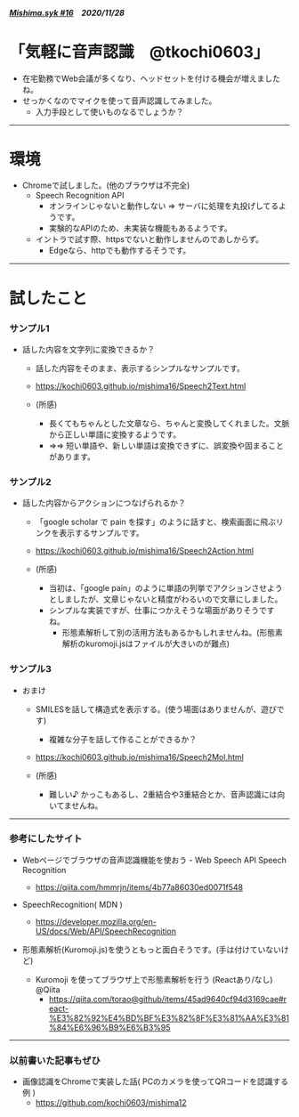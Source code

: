 ##### [Mishima.syk #16](https://connpass.com/event/164605/)　2020/11/28
# 「気軽に音声認識　@tkochi0603」
* 在宅勤務でWeb会議が多くなり、ヘッドセットを付ける機会が増えましたね。
* せっかくなのでマイクを使って音声認識してみました。
  * 入力手段として使いものなるでしょうか？

---
# 環境
* Chromeで試しました。(他のブラウザは不完全)
  * Speech Recognition API
    * オンラインじゃないと動作しない ⇒ サーバに処理を丸投げしてるようです。
    * 実験的なAPIのため、未実装な機能もあるようです。
  * イントラで試す際、httpsでないと動作しませんのであしからず。
    * Edgeなら、httpでも動作するそうです。

---
# 試したこと
### サンプル1
+ 話した内容を文字列に変換できるか？
  + 話した内容をそのまま、表示するシンプルなサンプルです。
  + https://kochi0603.github.io/mishima16/Speech2Text.html

  + (所感)
    + 長くてもちゃんとした文章なら、ちゃんと変換してくれました。文脈から正しい単語に変換するようです。 
    + ⇒⇒ 短い単語や、新しい単語は変換できずに、誤変換や固まることがあります。

### サンプル2
+ 話した内容からアクションにつなげられるか？
  + 「google scholar で pain を探す」のように話すと、検索画面に飛ぶリンクを表示するサンプルです。
  + https://kochi0603.github.io/mishima16/Speech2Action.html

  + (所感)
    + 当初は、「google pain」のように単語の列挙でアクションさせようとしましたが、文章じゃないと精度がわるいので文章にしました。
    + シンプルな実装ですが、仕事につかえそうな場面がありそうですね。
      + 形態素解析して別の活用方法もあるかもしれませんね。(形態素解析のkuromoji.jsはファイルが大きいのが難点)

### サンプル3
+ おまけ
  + SMILESを話して構造式を表示する。(使う場面はありませんが、遊びです)
    + 複雑な分子を話して作ることができるか？
  + https://kochi0603.github.io/mishima16/Speech2Mol.html

  + (所感)
    + 難しい♪ かっこもあるし、2重結合や3重結合とか、音声認識には向いてませんね。

---
### 参考にしたサイト
 * Webページでブラウザの音声認識機能を使おう - Web Speech API Speech Recognition
   * https://qiita.com/hmmrjn/items/4b77a86030ed0071f548

 * SpeechRecognition( MDN )
   * https://developer.mozilla.org/en-US/docs/Web/API/SpeechRecognition

 * 形態素解析(Kuromoji.js)を使うともっと面白そうです。(手は付けていないけど)
   * Kuromoji を使ってブラウザ上で形態素解析を行う (Reactあり/なし) @Qiita
     * https://qiita.com/torao@github/items/45ad9640cf94d3169cae#react-%E3%82%92%E4%BD%BF%E3%82%8F%E3%81%AA%E3%81%84%E6%96%B9%E6%B3%95

---
### 以前書いた記事もぜひ
 * 画像認識をChromeで実装した話( PCのカメラを使ってQRコードを認識する例 )
   * https://github.com/kochi0603/mishima12
